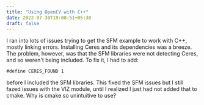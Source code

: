 ```yaml
---
title: "Using OpenCV with C++"
date: 2022-07-30T19:08:51+05:30
draft: false 
---
```

I ran into lots of issues trying to get the SFM example to work with C++, mostly linking errors. Installing Ceres and its dependencies was a breeze. The problem, however, was that the SFM libraries were not detecting Ceres, and so weren't being included. To fix it, I had to add:

```
#define CERES_FOUND 1
```

before I included the SFM libraries. This fixed the SFM issues but I still fazed issues with the VIZ module, until I realized I just had not added that to cmake. Why is cmake so unintuitive to use?

